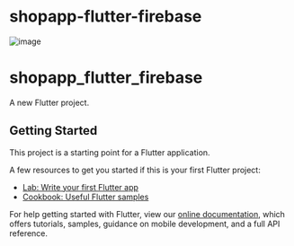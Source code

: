 # shopapp-flutter-firebase
![image](https://user-images.githubusercontent.com/78863317/123205729-9dccaa80-d4e4-11eb-990e-911ed24a2e4d.png)





# shopapp_flutter_firebase

A new Flutter project.

## Getting Started

This project is a starting point for a Flutter application.

A few resources to get you started if this is your first Flutter project:

- [Lab: Write your first Flutter app](https://flutter.dev/docs/get-started/codelab)
- [Cookbook: Useful Flutter samples](https://flutter.dev/docs/cookbook)

For help getting started with Flutter, view our
[online documentation](https://flutter.dev/docs), which offers tutorials,
samples, guidance on mobile development, and a full API reference.
